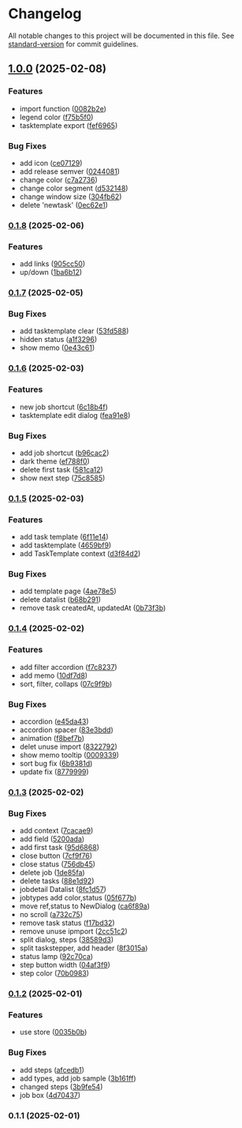 # Changelog

All notable changes to this project will be documented in this file. See [standard-version](https://github.com/conventional-changelog/standard-version) for commit guidelines.

## [1.0.0](https://github.com/aion0721/task-stepper/compare/v0.1.8...v1.0.0) (2025-02-08)


### Features

* import function ([0082b2e](https://github.com/aion0721/task-stepper/commit/0082b2e524baeedb485c5d660ba78802b2d25033))
* legend color ([f75b5f0](https://github.com/aion0721/task-stepper/commit/f75b5f0f822c45ffc6338fb954f7970db01f30d0))
* tasktemplate export ([fef6965](https://github.com/aion0721/task-stepper/commit/fef6965dd8fa53922b6b270e79b96d48c8b20e2b))


### Bug Fixes

* add icon ([ce07129](https://github.com/aion0721/task-stepper/commit/ce0712984e033708066dec9838b8a1186c0e78f5))
* add release semver ([0244081](https://github.com/aion0721/task-stepper/commit/02440817b754d797ddd29330372caa4afe23866f))
* change color ([c7a2736](https://github.com/aion0721/task-stepper/commit/c7a2736dbc172e16bc38a2879c089fd00e2d2e91))
* change color segment ([d532148](https://github.com/aion0721/task-stepper/commit/d532148b6485d14c0de6f4d6f37f9737ca94440b))
* change window size ([304fb62](https://github.com/aion0721/task-stepper/commit/304fb62dd44bd5c415b9cd13f63f58dcd23d17b1))
* delete 'newtask' ([0ec62e1](https://github.com/aion0721/task-stepper/commit/0ec62e1f936448faeed5b2fe03a16cf81748015e))

### [0.1.8](https://github.com/aion0721/task-stepper/compare/v0.1.7...v0.1.8) (2025-02-06)


### Features

* add links ([905cc50](https://github.com/aion0721/task-stepper/commit/905cc50f2d06b89cc11ffcca55de31a93693cce7))
* up/down ([1ba6b12](https://github.com/aion0721/task-stepper/commit/1ba6b12fdb5e0756027ee8c7a4953564162c5edb))

### [0.1.7](https://github.com/aion0721/task-stepper/compare/v0.1.6...v0.1.7) (2025-02-05)


### Bug Fixes

* add tasktemplate clear ([53fd588](https://github.com/aion0721/task-stepper/commit/53fd5882a3b4240b41615eaa12012f64db6e5304))
* hidden status ([a1f3296](https://github.com/aion0721/task-stepper/commit/a1f3296e5f55500ce3d50f6c97d348cf9f65013a))
* show memo ([0e43c61](https://github.com/aion0721/task-stepper/commit/0e43c6107ea9fd6221e929be892f22746328c189))

### [0.1.6](https://github.com/aion0721/task-stepper/compare/v0.1.5...v0.1.6) (2025-02-03)


### Features

* new job shortcut ([6c18b4f](https://github.com/aion0721/task-stepper/commit/6c18b4f0106250bb7ed0e863b3a5842149bb4097))
* tasktemplate edit dialog ([fea91e8](https://github.com/aion0721/task-stepper/commit/fea91e80132e6dfe45deabdf8f1cdebab79952c2))


### Bug Fixes

* add job shortcut ([b96cac2](https://github.com/aion0721/task-stepper/commit/b96cac22a48e7f92a2a24a5ed0885409eda0b162))
* dark theme ([ef788f0](https://github.com/aion0721/task-stepper/commit/ef788f067adc27ab7da2a9cc4090cecbd9d2aba4))
* delete first task ([581ca12](https://github.com/aion0721/task-stepper/commit/581ca126b1afd42cf8e8a7b947a81617140c62c4))
* show next step ([75c8585](https://github.com/aion0721/task-stepper/commit/75c8585437a1466bf412114d9334a905fd9f7fe0))

### [0.1.5](https://github.com/aion0721/task-stepper/compare/v0.1.4...v0.1.5) (2025-02-03)


### Features

* add task template ([6f11e14](https://github.com/aion0721/task-stepper/commit/6f11e141a57f101fe889607fffc95d5dc6434d73))
* add tasktemplate ([4659bf9](https://github.com/aion0721/task-stepper/commit/4659bf94e896d5559887aa690098bb49e48c5ed7))
* add TaskTemplate context ([d3f84d2](https://github.com/aion0721/task-stepper/commit/d3f84d2dc6d739735fb70e1b3a7b88c6996ea3bc))


### Bug Fixes

* add template page ([4ae78e5](https://github.com/aion0721/task-stepper/commit/4ae78e52b64fa216954f6ca4a3949fe0dcf87149))
* delete datalist ([b68b291](https://github.com/aion0721/task-stepper/commit/b68b291a72c4127b23cebe29f6e96dd091879bec))
* remove task createdAt, updatedAt ([0b73f3b](https://github.com/aion0721/task-stepper/commit/0b73f3b90c1c7a363f9f97f358902cf20049570a))

### [0.1.4](https://github.com/aion0721/task-stepper/compare/v0.1.3...v0.1.4) (2025-02-02)


### Features

* add filter accordion ([f7c8237](https://github.com/aion0721/task-stepper/commit/f7c8237dd66e0520619516c32ce2a70986e89cd1))
* add memo ([10df7d8](https://github.com/aion0721/task-stepper/commit/10df7d8c61d4bf30440fc01b88b8cd8d3800656e))
* sort, filter, collaps ([07c9f9b](https://github.com/aion0721/task-stepper/commit/07c9f9b8dd23c23c96e50d4e43d7c9a322d6427b))


### Bug Fixes

* accordion ([e45da43](https://github.com/aion0721/task-stepper/commit/e45da4374c8e91d1017ee079bb717969681b6bee))
* accordion spacer ([83e3bdd](https://github.com/aion0721/task-stepper/commit/83e3bdd0d6b5d2f8c47c87d7b0c182f07cc4f7bf))
* animation ([f8bef7b](https://github.com/aion0721/task-stepper/commit/f8bef7b2c5d0b4b0c79b0aeb85eb5befb5d5871d))
* delet unuse import ([8322792](https://github.com/aion0721/task-stepper/commit/83227925be0b089d42fbd850e3daaac36f840986))
* show memo tooltip ([0009339](https://github.com/aion0721/task-stepper/commit/00093394a8a4e3efeb92e400add8d3af911bde8f))
* sort bug fix ([6b9381d](https://github.com/aion0721/task-stepper/commit/6b9381da1718542ca0ae026ad69f6fb28d11b8e0))
* update fix ([8779999](https://github.com/aion0721/task-stepper/commit/8779999a234a69dc923d9e7e125eec2e2c7ccddf))

### [0.1.3](https://github.com/aion0721/task-stepper/compare/v0.1.2...v0.1.3) (2025-02-02)


### Bug Fixes

* add context ([7cacae9](https://github.com/aion0721/task-stepper/commit/7cacae9990eebe566c277a50646502c873786915))
* add field ([5200ada](https://github.com/aion0721/task-stepper/commit/5200adabbfd381f009de8b2d376179c6d1278b05))
* add first task ([95d6868](https://github.com/aion0721/task-stepper/commit/95d6868d7d19e6091af35adc31bd0a20b6baf552))
* close button ([7cf9f76](https://github.com/aion0721/task-stepper/commit/7cf9f76ca25a4f527bce13a3977beebd0afd4450))
* close status ([756db45](https://github.com/aion0721/task-stepper/commit/756db454b0ec5868960c9cdf58d97e74b981ff92))
* delete job ([1de85fa](https://github.com/aion0721/task-stepper/commit/1de85fa4aa09d8c1d586fef598caba8b8ff693a5))
* delete tasks ([88e1d92](https://github.com/aion0721/task-stepper/commit/88e1d922e02cef0dd5e558d9d15eed509a8ee3e1))
* jobdetail Datalist ([8fc1d57](https://github.com/aion0721/task-stepper/commit/8fc1d578acc9e9d91bac09eaf2d94cc8a41c0544))
* jobtypes add color,status ([05f677b](https://github.com/aion0721/task-stepper/commit/05f677b5310cd15f7c0cbfc998d4b82ef08fddde))
* move ref,status to NewDialog ([ca6f89a](https://github.com/aion0721/task-stepper/commit/ca6f89a190235a603d77004a4db13d3af9ca9dab))
* no scroll ([a732c75](https://github.com/aion0721/task-stepper/commit/a732c7543438872c97526d2a4e6a0c5f91b5eff1))
* remove task status ([f17bd32](https://github.com/aion0721/task-stepper/commit/f17bd32dee455fb4d41ad3d5695f19250e6deff0))
* remove unuse ipmport ([2cc51c2](https://github.com/aion0721/task-stepper/commit/2cc51c20c539c48c15bfc776c95977d5b87b278c))
* split dialog, steps ([38589d3](https://github.com/aion0721/task-stepper/commit/38589d31255e6a2a6fcb0f871b42ba196399fd74))
* split taskstepper, add header ([8f3015a](https://github.com/aion0721/task-stepper/commit/8f3015a89c736d8e4747fcf181b9babf4ec5fa87))
* status lamp ([92c70ca](https://github.com/aion0721/task-stepper/commit/92c70ca72db5b7978ce07774300d90061b63324b))
* step button width ([04af3f9](https://github.com/aion0721/task-stepper/commit/04af3f9183bf745efb033ca6024698e7e6086a68))
* step color ([70b0983](https://github.com/aion0721/task-stepper/commit/70b0983d371382fcf877d84e59580ab42b3889ae))

### [0.1.2](https://github.com/aion0721/task-stepper/compare/v0.1.1...v0.1.2) (2025-02-01)


### Features

* use store ([0035b0b](https://github.com/aion0721/task-stepper/commit/0035b0b6167063c2016dbed156ffa1703cc8184e))


### Bug Fixes

* add steps ([afcedb1](https://github.com/aion0721/task-stepper/commit/afcedb1bea4ca3d5ca890b4ee92213f96a2a46fc))
* add types, add job sample ([3b161ff](https://github.com/aion0721/task-stepper/commit/3b161fffb6c1849cbc239108bea76fe0344463de))
* changed steps ([3b9fe54](https://github.com/aion0721/task-stepper/commit/3b9fe5434c02e6ee660e788a42e362ea7f450a10))
* job box ([4d70437](https://github.com/aion0721/task-stepper/commit/4d70437656b524589f31d64a2d9d78c0af696f52))

### 0.1.1 (2025-02-01)
